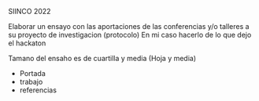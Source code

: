 SIINCO 2022

Elaborar un ensayo con las aportaciones de las conferencias y/o talleres a su proyecto de investigacion (protocolo)
En mi caso hacerlo de lo que dejo el hackaton

Tamano del ensaho es de cuartilla y media (Hoja y media)
- Portada
- trabajo
- referencias



